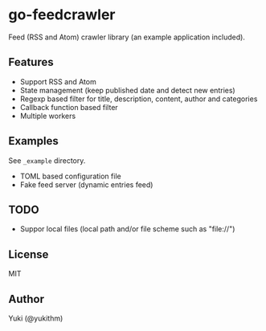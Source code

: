 go-feedcrawler
==============

Feed (RSS and Atom) crawler library (an example application included).


Features
--------

- Support RSS and Atom
- State management (keep published date and detect new entries)
- Regexp based filter for title, description, content, author and categories
- Callback function based filter
- Multiple workers


Examples
--------

See `_example` directory.

- TOML based configuration file
- Fake feed server (dynamic entries feed)


TODO
----

- Suppor local files (local path and/or file scheme such as "file://")


License
-------

MIT


Author
------

Yuki (@yukithm)
